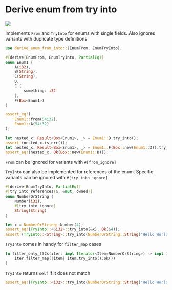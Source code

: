 # Derive enum from try into

[![](https://img.shields.io/crates/v/derive-enum-from-into)](https://crates.io/crates/derive-enum-from-into)

Implements `From` and `TryInto` for enums with single fields. Also ignores variants with duplicate type definitions

```rust
use derive_enum_from_into::{EnumFrom, EnumTryInto};

#[derive(EnumFrom, EnumTryInto, PartialEq)]
enum Enum1 {
    A(i32),
    B(String),
    C(String),
    D,
    E {
        something: i32
    },
    F(Box<Enum1>)
}

assert_eq!(
    Enum1::from(54i32),
    Enum1::A(54i32)
);

let nested_x: Result<Box<Enum1>, _> = Enum1::D.try_into();
assert!(nested_x.is_err());
let nested_x: Result<Box<Enum1>, _> = Enum1::F(Box::new(Enum1::D)).try_into();
assert_eq!(nested_x, Ok(Box::new(Enum1::D)));
```

`From` can be ignored for variants with `#[from_ignore]`

`TryInto` can also be implemented for references of the enum. Specific variants can be ignored with `#[try_into_ignore]`

```rust
#[derive(EnumTryInto, PartialEq)]
#[try_into_references(&, &mut, owned)]
enum NumberOrString {
    Number(i32),
    #[try_into_ignore]
    String(String)
}

let x = NumberOrString::Number(4);
assert_eq!(TryInto::<&i32>::try_into(&x), Ok(&4));
assert!(TryInto::<String>::try_into(NumberOrString::String("Hello World".to_owned())).is_err());
```

`TryInto` comes in handy for `filter_map` cases

```rust
fn filter_only_f32s(iter: impl Iterator<Item=NumberOrString>) -> impl Iterator<Item=f32> {
    iter.filter_map(|item| item.try_into().ok())
}
```

`TryInto` returns `self` if it does not match

```rust
assert_eq!(TryInto::<i32>::try_into(NumberOrString::String("Hello World".to_owned())), Err(NumberOrString::String("Hello World".to_owned())));
```